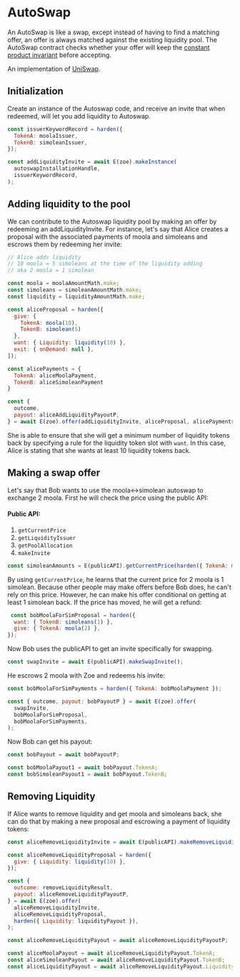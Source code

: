 # AutoSwap

<Zoe-Version/>

An AutoSwap is like a swap, except instead of having to find a
matching offer, an offer is always matched against the existing
liquidity pool. The AutoSwap contract checks whether your offer will
keep the [constant product
invariant](https://github.com/runtimeverification/verified-smart-contracts/blob/uniswap/uniswap/x-y-k.pdf)
before accepting.

An implementation of [UniSwap](https://uniswap.org/).

## Initialization

Create an instance of the Autoswap code, and receive an invite that
when redeemed, will let you add liquidity to Autoswap.

```js
const issuerKeywordRecord = harden({
  TokenA: moolaIssuer,
  TokenB: simoleanIssuer,
});

const addLiquidityInvite = await E(zoe).makeInstance(
  autoswapInstallationHandle,
  issuerKeywordRecord,
);
```

## Adding liquidity to the pool

We can contribute to the Autoswap liquidity pool by making an offer by
redeeming an addLiquidityInvite. For instance, let's say that Alice
creates a proposal with the associated payments of moola and simoleans
and escrows them by redeeming her invite:

```js
// Alice adds liquidity
// 10 moola = 5 simoleans at the time of the liquidity adding
// aka 2 moola = 1 simolean

const moola = moolaAmountMath.make;
const simoleans = simoleanAmountMath.make;
const liquidity = liquidityAmountMath.make;

const aliceProposal = harden({
  give: {
    TokenA: moola(10),
    TokenB: simolean(5)
  },
  want: { Liquidity: liquidity(10) },
  exit: { onDemand: null },
]);

const alicePayments = {
  TokenA: aliceMoolaPayment,
  TokenB: aliceSimoleanPayment
}

const {
  outcome,
  payout: aliceAddLiquidityPayoutP,
} = await E(zoe).offer(addLiquidityInvite, aliceProposal, alicePayments);

```
She is able to ensure that she will get a minimum number of liquidity
tokens back by specifying a rule for the liquidity token slot with
`want`. In this case, Alice is stating that she wants at least
10 liquidity tokens back.

## Making a swap offer

Let's say that Bob wants to use the moola<->simolean autoswap
to exchange 2 moola. First he will check the price using the public
API:

#### Public API:
1. `getCurrentPrice`
2. `getLiquidityIssuer`
3. `getPoolAllocation`
4. `makeInvite`

```js
const simoleanAmounts = E(publicAPI).getCurrentPrice(harden({ TokenA: moola(2) }));
```
By using `getCurrentPrice`, he learns that the current price for 2 moola is 1
simolean. Because other people may make offers before Bob does, he
can't rely on this price. However, he can make his offer conditional
on getting at least 1 simolean back. If the price has moved, he will
get a refund:

```js
 const bobMoolaForSimProposal = harden({
  want: { TokenB: simoleans(1) },
  give: { TokenA: moola(2) },
});
```

Now Bob uses the publicAPI to get an invite specifically for swapping.

```js
const swapInvite = await E(publicAPI).makeSwapInvite();
```

He escrows 2 moola with Zoe and redeems his invite:

```js
const bobMoolaForSimPayments = harden({ TokenA: bobMoolaPayment });

const { outcome, payout: bobPayoutP } = await E(zoe).offer(
  swapInvite,
  bobMoolaForSimProposal,
  bobMoolaForSimPayments,
);
```

Now Bob can get his payout:

```js
const bobPayout = await bobPayoutP;

const bobMoolaPayout1 = await bobPayout.TokenA;
const bobSimoleanPayout1 = await bobPayout.TokenB;
```

## Removing Liquidity

If Alice wants to remove liquidity and get moola and simoleans back,
she can do that by making a new proposal and escrowing a payment of
liquidity tokens:

```js
const aliceRemoveLiquidityInvite = await E(publicAPI).makeRemoveLiquidityInvite();

const aliceRemoveLiquidityProposal = harden({
  give: { Liquidity: liquidity(10) },
});

const {
  outcome: removeLiquidityResult,
  payout: aliceRemoveLiquidityPayoutP,
} = await E(zoe).offer(
  aliceRemoveLiquidityInvite,
  aliceRemoveLiquidityProposal,
  harden({ Liquidity: liquidityPayout }),
);

const aliceRemoveLiquidityPayout = await aliceRemoveLiquidityPayoutP;

const aliceMoolaPayout = await aliceRemoveLiquidityPayout.TokenA;
const aliceSimoleanPayout = await aliceRemoveLiquidityPayout.TokenB;
const aliceLiquidityPayout = await aliceRemoveLiquidityPayout.Liquidity;
```
